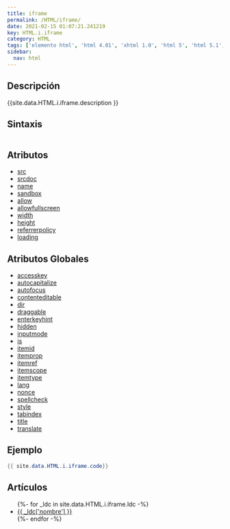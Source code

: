 ```yaml
---
title: iframe
permalink: /HTML/iframe/
date: 2021-02-15 01:07:21.241219
key: HTML.i.iframe
category: HTML
tags: ['elemento html', 'html 4.01', 'xhtml 1.0', 'html 5', 'html 5.1', 'html 5.2']
sidebar: 
  nav: html
---
```


## Descripción
{{site.data.HTML.i.iframe.description }}

## Sintaxis
~~~html
~~~

## Atributos
* [src](/HTML/iframe/src/)
* [srcdoc](/HTML/iframe/srcdoc/)
* [name](/HTML/iframe/name/)
* [sandbox](/HTML/iframe/sandbox/)
* [allow](/HTML/iframe/allow/)
* [allowfullscreen](/HTML/iframe/allowfullscreen/)
* [width](/HTML/iframe/width/)
* [height](/HTML/iframe/height/)
* [referrerpolicy](/HTML/iframe/referrerpolicy/)
* [loading](/HTML/iframe/loading/)

## Atributos Globales
* [accesskey](/HTML/accesskey/)
* [autocapitalize](/HTML/autocapitalize/)
* [autofocus](/HTML/autofocus/)
* [contenteditable](/HTML/contenteditable/)
* [dir](/HTML/dir/)
* [draggable](/HTML/draggable/)
* [enterkeyhint](/HTML/enterkeyhint/)
* [hidden](/HTML/hidden/)
* [inputmode](/HTML/inputmode/)
* [is](/HTML/is/)
* [itemid](/HTML/itemid/)
* [itemprop](/HTML/itemprop/)
* [itemref](/HTML/itemref/)
* [itemscope](/HTML/itemscope/)
* [itemtype](/HTML/itemtype/)
* [lang](/HTML/lang/)
* [nonce](/HTML/nonce/)
* [spellcheck](/HTML/spellcheck/)
* [style](/HTML/style/)
* [tabindex](/HTML/tabindex/)
* [title](/HTML/title/)
* [translate](/HTML/translate/)

## Ejemplo
~~~java
{{ site.data.HTML.i.iframe.code}}
~~~

## Artículos
<ul>
{%- for _ldc in site.data.HTML.i.iframe.ldc -%}
   <li>
       <a href="{{_ldc['url'] }}">{{ _ldc['nombre'] }}</a>
   </li>
{%- endfor -%}
</ul>
